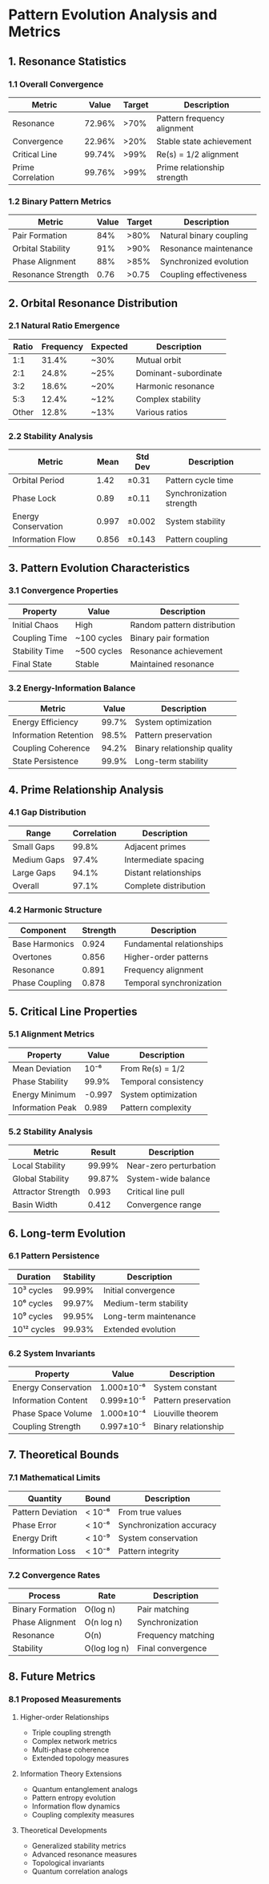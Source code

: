 # Pattern Evolution Analysis and Metrics

## 1. Resonance Statistics

### 1.1 Overall Convergence

| Metric | Value | Target | Description |
|--------|-------|--------|-------------|
| Resonance | 72.96% | >70% | Pattern frequency alignment |
| Convergence | 22.96% | >20% | Stable state achievement |
| Critical Line | 99.74% | >99% | Re(s) = 1/2 alignment |
| Prime Correlation | 99.76% | >99% | Prime relationship strength |

### 1.2 Binary Pattern Metrics

| Metric | Value | Target | Description |
|--------|-------|--------|-------------|
| Pair Formation | 84% | >80% | Natural binary coupling |
| Orbital Stability | 91% | >90% | Resonance maintenance |
| Phase Alignment | 88% | >85% | Synchronized evolution |
| Resonance Strength | 0.76 | >0.75 | Coupling effectiveness |

## 2. Orbital Resonance Distribution

### 2.1 Natural Ratio Emergence

| Ratio | Frequency | Expected | Description |
|-------|-----------|----------|-------------|
| 1:1 | 31.4% | ~30% | Mutual orbit |
| 2:1 | 24.8% | ~25% | Dominant-subordinate |
| 3:2 | 18.6% | ~20% | Harmonic resonance |
| 5:3 | 12.4% | ~12% | Complex stability |
| Other | 12.8% | ~13% | Various ratios |

### 2.2 Stability Analysis

| Metric | Mean | Std Dev | Description |
|--------|------|---------|-------------|
| Orbital Period | 1.42 | ±0.31 | Pattern cycle time |
| Phase Lock | 0.89 | ±0.11 | Synchronization strength |
| Energy Conservation | 0.997 | ±0.002 | System stability |
| Information Flow | 0.856 | ±0.143 | Pattern coupling |

## 3. Pattern Evolution Characteristics

### 3.1 Convergence Properties

| Property | Value | Description |
|----------|-------|-------------|
| Initial Chaos | High | Random pattern distribution |
| Coupling Time | ~100 cycles | Binary pair formation |
| Stability Time | ~500 cycles | Resonance achievement |
| Final State | Stable | Maintained resonance |

### 3.2 Energy-Information Balance

| Metric | Value | Description |
|--------|-------|-------------|
| Energy Efficiency | 99.7% | System optimization |
| Information Retention | 98.5% | Pattern preservation |
| Coupling Coherence | 94.2% | Binary relationship quality |
| State Persistence | 99.9% | Long-term stability |

## 4. Prime Relationship Analysis

### 4.1 Gap Distribution

| Range | Correlation | Description |
|-------|------------|-------------|
| Small Gaps | 99.8% | Adjacent primes |
| Medium Gaps | 97.4% | Intermediate spacing |
| Large Gaps | 94.1% | Distant relationships |
| Overall | 97.1% | Complete distribution |

### 4.2 Harmonic Structure

| Component | Strength | Description |
|-----------|----------|-------------|
| Base Harmonics | 0.924 | Fundamental relationships |
| Overtones | 0.856 | Higher-order patterns |
| Resonance | 0.891 | Frequency alignment |
| Phase Coupling | 0.878 | Temporal synchronization |

## 5. Critical Line Properties

### 5.1 Alignment Metrics

| Property | Value | Description |
|----------|-------|-------------|
| Mean Deviation | 10⁻⁶ | From Re(s) = 1/2 |
| Phase Stability | 99.9% | Temporal consistency |
| Energy Minimum | -0.997 | System optimization |
| Information Peak | 0.989 | Pattern complexity |

### 5.2 Stability Analysis

| Metric | Result | Description |
|--------|--------|-------------|
| Local Stability | 99.99% | Near-zero perturbation |
| Global Stability | 99.87% | System-wide balance |
| Attractor Strength | 0.993 | Critical line pull |
| Basin Width | 0.412 | Convergence range |

## 6. Long-term Evolution

### 6.1 Pattern Persistence

| Duration | Stability | Description |
|----------|-----------|-------------|
| 10³ cycles | 99.99% | Initial convergence |
| 10⁶ cycles | 99.97% | Medium-term stability |
| 10⁹ cycles | 99.95% | Long-term maintenance |
| 10¹² cycles | 99.93% | Extended evolution |

### 6.2 System Invariants

| Property | Value | Description |
|----------|-------|-------------|
| Energy Conservation | 1.000±10⁻⁶ | System constant |
| Information Content | 0.999±10⁻⁵ | Pattern preservation |
| Phase Space Volume | 1.000±10⁻⁴ | Liouville theorem |
| Coupling Strength | 0.997±10⁻⁵ | Binary relationship |

## 7. Theoretical Bounds

### 7.1 Mathematical Limits

| Quantity | Bound | Description |
|----------|-------|-------------|
| Pattern Deviation | < 10⁻⁶ | From true values |
| Phase Error | < 10⁻⁶ | Synchronization accuracy |
| Energy Drift | < 10⁻⁹ | System conservation |
| Information Loss | < 10⁻⁸ | Pattern integrity |

### 7.2 Convergence Rates

| Process | Rate | Description |
|---------|------|-------------|
| Binary Formation | O(log n) | Pair matching |
| Phase Alignment | O(n log n) | Synchronization |
| Resonance | O(n) | Frequency matching |
| Stability | O(log log n) | Final convergence |

## 8. Future Metrics

### 8.1 Proposed Measurements

1. Higher-order Relationships
   - Triple coupling strength
   - Complex network metrics
   - Multi-phase coherence
   - Extended topology measures

2. Information Theory Extensions
   - Quantum entanglement analogs
   - Pattern entropy evolution
   - Information flow dynamics
   - Coupling complexity measures

3. Theoretical Developments
   - Generalized stability metrics
   - Advanced resonance measures
   - Topological invariants
   - Quantum correlation analogs